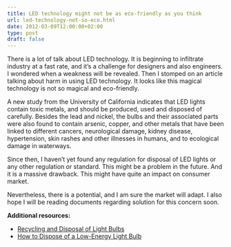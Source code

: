 ```yaml
---
title: LED technology might not be as eco-friendly as you think
url: led-technology-not-so-eco.html
date: 2012-03-09T12:00:00+02:00
type: post
draft: false
---
```


There is a lot of talk about LED technology. It is beginning to infiltrate
industry at a fast rate, and it’s a challenge for designers and also engineers.
I wondered when a weakness will be revealed. Then I stomped on an article
talking about harm in using LED technology. It looks like this magical
technology is not so magical and eco-friendly.

A new study from the University of California indicates that LED lights contain
toxic metals, and should be produced, used and disposed of carefully.  Besides
the lead and nickel, the bulbs and their associated parts were also found to
contain arsenic, copper, and other metals that have been linked to different
cancers, neurological damage, kidney disease, hypertension, skin rashes and
other illnesses in humans, and to ecological damage in waterways.

Since then, I haven’t yet found any regulation for disposal of LED lights or any
other regulation or standard. This might be a problem in the future. And it is a
massive drawback. This might have quite an impact on consumer market.

Nevertheless, there is a potential, and I am sure the market will adapt. I also
hope I will be reading documents regarding solution for this concern soon.

**Additional resources:**

- [Recycling and Disposal of Light Bulbs](http://ezinearticles.com/?Recycling-and-Disposal-of-Light-Bulbs&id=1091304)
- [How to Dispose of a Low-Energy Light Bulb](http://www.ehow.com/how_7483442_dispose-lowenergy-light-bulb.html)


